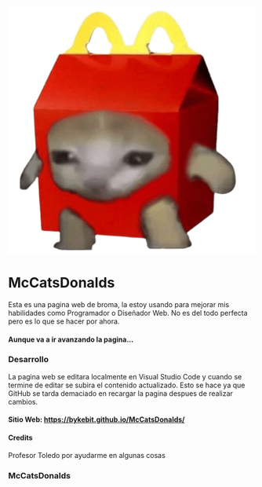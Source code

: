    ![banner](https://raw.githubusercontent.com/BykeBit/McCatsDonalds/refs/heads/main/Gatito%20McDonald's.png)

# McCatsDonalds
Esta es una pagina web de broma, la estoy usando para mejorar mis habilidades como Programador o Diseñador Web. No es del todo perfecta pero es lo que se hacer por ahora. 
#### Aunque va a ir avanzando la pagina...


### Desarrollo
La pagina web se editara localmente en Visual Studio Code y cuando se termine de editar se subira el contenido actualizado. Esto se hace ya que GitHub se tarda demaciado en recargar la pagina despues de realizar cambios.

#### Sitio Web: https://bykebit.github.io/McCatsDonalds/

#### Credits
Profesor Toledo por ayudarme en algunas cosas


### McCatsDonalds 
